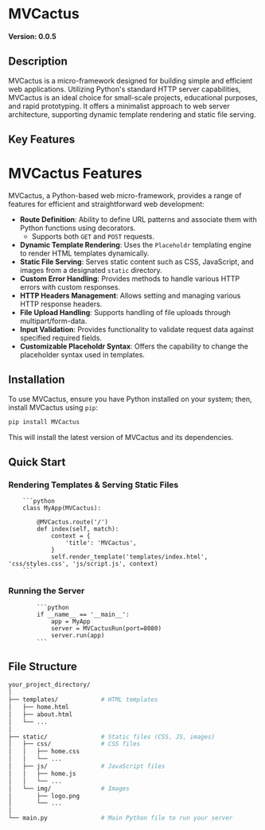 # MVCactus
#### Version: 0.0.5
## Description

MVCactus is a micro-framework designed for building simple and efficient web applications. Utilizing Python's standard HTTP server capabilities, MVCactus is an ideal choice for small-scale projects, educational purposes, and rapid prototyping. It offers a minimalist approach to web server architecture, supporting dynamic template rendering and static file serving.

## Key Features

# MVCactus Features

MVCactus, a Python-based web micro-framework, provides a range of features for efficient and straightforward web development:

- **Route Definition**: Ability to define URL patterns and associate them with Python functions using decorators.
    - Supports both `GET` and `POST` requests.
- **Dynamic Template Rendering**: Uses the `Placeholdr` templating engine to render HTML templates dynamically.
- **Static File Serving**: Serves static content such as CSS, JavaScript, and images from a designated `static` directory.
- **Custom Error Handling**: Provides methods to handle various HTTP errors with custom responses.
- **HTTP Headers Management**: Allows setting and managing various HTTP response headers.
- **File Upload Handling**: Supports handling of file uploads through multipart/form-data.
- **Input Validation**: Provides functionality to validate request data against specified required fields.
- **Customizable Placeholdr Syntax**: Offers the capability to change the placeholder syntax used in templates.
## Installation

To use MVCactus, ensure you have Python installed on your system; then, install MVCactus using `pip`:
```bash
pip install MVCactus
```

This will install the latest version of MVCactus and its dependencies.

## Quick Start

### Rendering Templates & Serving Static Files
    
        ```python
        class MyApp(MVCactus):
        
            @MVCactus.route('/')
            def index(self, match):
                context = {
                    'title': 'MVCactus',
                }
                self.render_template('templates/index.html', 'css/styles.css', 'js/script.js', context)
        ```

### Running the Server
    
            ```python
            if __name__ == '__main__':
                app = MyApp
                server = MVCactusRun(port=8080)
                server.run(app)
            ```
            
## File Structure
```bash
your_project_directory/
│
├── templates/            # HTML templates
│   ├── home.html
│   ├── about.html
│   └── ...
│
├── static/               # Static files (CSS, JS, images)
│   ├── css/              # CSS files
│   │   ├── home.css
│   │   └── ...
│   ├── js/               # JavaScript files
│   │   ├── home.js
│   │   └── ...
│   └── img/              # Images
│       ├── logo.png
│       └── ...
│
└── main.py               # Main Python file to run your server